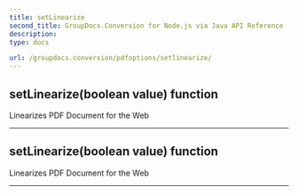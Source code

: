 ```yaml
---
title: setLinearize
second_title: GroupDocs.Conversion for Node.js via Java API Reference
description: 
type: docs

url: /groupdocs.conversion/pdfoptions/setlinearize/
---
```


## setLinearize(boolean value)  function

 Linearizes PDF Document for the Web
 


---


## setLinearize(boolean value)  function

 Linearizes PDF Document for the Web
 


---


